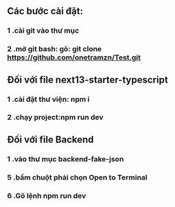 ## Các bước cài đặt:
### 1 .cài git vào thư mục
### 2 .mở git bash: gõ: git clone https://github.com/onetramzn/Test.git
## Đối với file next13-starter-typescript
### 1 .cài đặt thư viện: npm i
### 2 .chạy project:npm run dev
## Đối với file Backend
### 1 .vào thư mục backend-fake-json
### 5 .bấm chuột phải chọn Open to Terminal
### 6 .Gõ lệnh npm run dev

